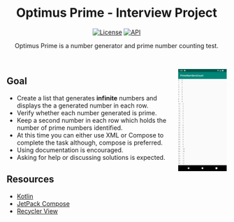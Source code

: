 <h1 align="center">Optimus Prime - Interview Project</h1>

<p align="center">
  <a href="https://opensource.org/licenses/Apache-2.0"><img alt="License" src="https://img.shields.io/badge/License-Apache%202.0-blue.svg"/></a>
  <a href="https://android-arsenal.com/api?level=26"><img alt="API" src="https://img.shields.io/badge/API-26%2B-brightgreen.svg?style=flat"/></a>
</p>

<p align="center">  
Optimus Prime is a number generator and prime number counting test.
</p>
</br>

<p align="center">
<img src="/repository_resource/Screenshot.png" align="right"  width="22%"/>
</p>

## Goal
- Create a list that generates **infinite** numbers and displays the a generated number in each row.
- Verify whether each number generated is prime.
- Keep a second number in each row which holds the number of prime numbers identified.
- At this time you can either use XML or Compose to complete the task although, compose is preferred.
- Using documentation is encouraged.
- Asking for help or discussing solutions is expected.


## Resources
- [Kotlin](https://kotlinlang.org/) 
- [JetPack Compose](https://developer.android.com/jetpack/compose)
- [Recycler View](https://developer.android.com/develop/ui/views/layout/recyclerview)


